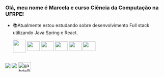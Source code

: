 ### Olá, meu nome é Marcela e curso Ciência da Computação na UFRPE!<br>
- 📚Atualmente estou estudando sobre desenvolvimento Full stack utilizando Java Spring e React. 


 
  <img align="center" width="40" heigth="30" src="https://cdn.jsdelivr.net/gh/devicons/devicon/icons/java/java-original.svg"/>
  <img align="center" width="40" height="30" src="https://cdn.jsdelivr.net/gh/devicons/devicon@latest/icons/spring/spring-original.svg" />
  <img align="center" width="40" height="30" src="https://cdn.jsdelivr.net/gh/devicons/devicon@latest/icons/figma/figma-original.svg" />
  <img align="center" width="40" height="30" src="https://cdn.jsdelivr.net/gh/devicons/devicon@latest/icons/react/react-original.svg" />
  <img align="center" width="40" height="30" src="https://cdn.jsdelivr.net/gh/devicons/devicon@latest/icons/typescript/typescript-original.svg" />
  <img align="center" width="40" height="30" src="https://cdn.jsdelivr.net/gh/devicons/devicon@latest/icons/javascript/javascript-original.svg" />
          
          
 
</div>

##
 
<a href = "mailto:marcelahadassa.pereira@gmail.com"><img src="https://img.shields.io/badge/-Gmail-%23333?style=for-the-badge&logo=gmail&logoColor=white" target="_blank"></a>
<a href="https://instagram.com/mmarcelahs" target="_blank"><img src="https://img.shields.io/badge/-Instagram-%23E4405F?style=for-the-badge&logo=instagram&logoColor=white" target="_blank"></a>
<a href="https://www.linkedin.com/in/marcelahadassa" target="blank"><img align="center" src="https://raw.githubusercontent.com/rahuldkjain/github-profile-readme generator/master/src/images/icons/Social/linked-in-alt.svg" alt="gabrielli oliveira" height="30" width="40" /></a>
</div>
